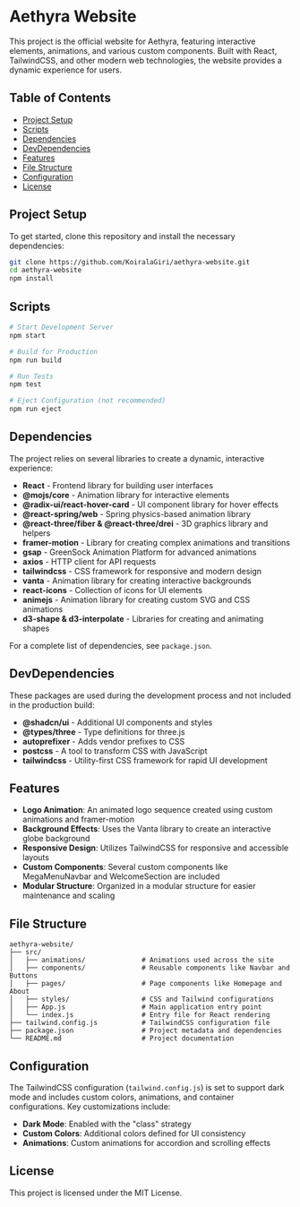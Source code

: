 # Aethyra Website

This project is the official website for Aethyra, featuring interactive elements, animations, and various custom components. Built with React, TailwindCSS, and other modern web technologies, the website provides a dynamic experience for users.

## Table of Contents
- [Project Setup](#project-setup)
- [Scripts](#scripts)
- [Dependencies](#dependencies)
- [DevDependencies](#devdependencies)
- [Features](#features)
- [File Structure](#file-structure)
- [Configuration](#configuration)
- [License](#license)

## Project Setup

To get started, clone this repository and install the necessary dependencies:

```bash
git clone https://github.com/KoiralaGiri/aethyra-website.git
cd aethyra-website
npm install
```

## Scripts

```bash
# Start Development Server
npm start

# Build for Production
npm run build

# Run Tests
npm test

# Eject Configuration (not recommended)
npm run eject
```

## Dependencies

The project relies on several libraries to create a dynamic, interactive experience:

- **React** - Frontend library for building user interfaces
- **@mojs/core** - Animation library for interactive elements
- **@radix-ui/react-hover-card** - UI component library for hover effects
- **@react-spring/web** - Spring physics-based animation library
- **@react-three/fiber & @react-three/drei** - 3D graphics library and helpers
- **framer-motion** - Library for creating complex animations and transitions
- **gsap** - GreenSock Animation Platform for advanced animations
- **axios** - HTTP client for API requests
- **tailwindcss** - CSS framework for responsive and modern design
- **vanta** - Animation library for creating interactive backgrounds
- **react-icons** - Collection of icons for UI elements
- **animejs** - Animation library for creating custom SVG and CSS animations
- **d3-shape & d3-interpolate** - Libraries for creating and animating shapes

For a complete list of dependencies, see `package.json`.

## DevDependencies

These packages are used during the development process and not included in the production build:

- **@shadcn/ui** - Additional UI components and styles
- **@types/three** - Type definitions for three.js
- **autoprefixer** - Adds vendor prefixes to CSS
- **postcss** - A tool to transform CSS with JavaScript
- **tailwindcss** - Utility-first CSS framework for rapid UI development

## Features

- **Logo Animation**: An animated logo sequence created using custom animations and framer-motion
- **Background Effects**: Uses the Vanta library to create an interactive globe background
- **Responsive Design**: Utilizes TailwindCSS for responsive and accessible layouts
- **Custom Components**: Several custom components like MegaMenuNavbar and WelcomeSection are included
- **Modular Structure**: Organized in a modular structure for easier maintenance and scaling

## File Structure

```
aethyra-website/
├── src/
│   ├── animations/              # Animations used across the site
│   ├── components/              # Reusable components like Navbar and Buttons
│   ├── pages/                   # Page components like Homepage and About
│   ├── styles/                  # CSS and Tailwind configurations
│   ├── App.js                   # Main application entry point
│   └── index.js                 # Entry file for React rendering
├── tailwind.config.js           # TailwindCSS configuration file
├── package.json                 # Project metadata and dependencies
└── README.md                    # Project documentation
```

## Configuration

The TailwindCSS configuration (`tailwind.config.js`) is set to support dark mode and includes custom colors, animations, and container configurations. Key customizations include:

- **Dark Mode**: Enabled with the "class" strategy
- **Custom Colors**: Additional colors defined for UI consistency
- **Animations**: Custom animations for accordion and scrolling effects

## License

This project is licensed under the MIT License.